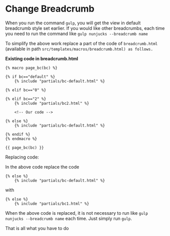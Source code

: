 # Change Breadcrumb

When you run the command `gulp`, you will get the view in default breadcrumb style set earlier. If you would like other breadcrumbs, each time you need to run the command like `gulp nunjucks --breadcrumb name`

To simplify the above work replace a part of the code of `breadcrumb.html` \(available in path `src/templates/macros/breadcrumb.html) as follows.`

**Existing code in breadcrumb.html**

```text
{% macro page_bc(bc) %}

{% if bc=="default" %}
    {% include "partials/bc-default.html" %}

{% elif bc=="0" %}

{% elif bc=="2" %}
    {% include "partials/bc2.html" %}

    <!-- Our code -->

{% else %}
    {% include "partials/bc-default.html" %}

{% endif %}
{% endmacro %}

{{ page_bc(bc) }}
```

Replacing code:

In the above code replace the code

```text
{% else %}
    {% include "partials/bc-default.html" %}
```

with

```text
{% else %}
    {% include "partials/bc1.html" %}
```

When the above code is replaced, it is not necessary to run like `gulp nunjucks --breadcrumb name` each time. Just simply run `gulp`.

That is all what you have to do

